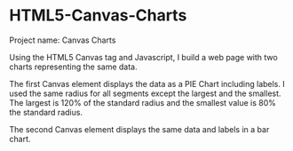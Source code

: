 # HTML5-Canvas-Charts

Project name: Canvas Charts



Using the HTML5 Canvas tag and Javascript, I build a web page with two charts representing the same data.


The first Canvas element displays the data as a PIE Chart including labels. I used the same radius for all segments except the largest and the smallest. The largest is 120% of the standard radius and the smallest value is 80% the standard radius.

The second Canvas element displays the same data and labels in a bar chart.

